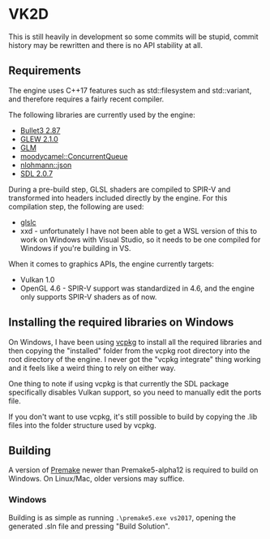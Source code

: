 # VK2D
This is still heavily in development so some commits will be stupid, commit history may be rewritten and there is no API stability at all.

## Requirements
The engine uses C++17 features such as std::filesystem and std::variant, and therefore requires a fairly recent compiler.

The following libraries are currently used by the engine:

* [Bullet3 2.87](https://github.com/bulletphysics/bullet3)
* [GLEW 2.1.0](http://glew.sourceforge.net/)
* [GLM](https://github.com/g-truc/glm)
* [moodycamel::ConcurrentQueue](https://github.com/cameron314/concurrentqueue)
* [nlohmann::json](https://github.com/nlohmann/json)
* [SDL 2.0.7](https://www.libsdl.org/index.php)

During a pre-build step, GLSL shaders are compiled to SPIR-V and transformed into headers included directly by the engine. For this compilation step, the following are used:

* [glslc](https://github.com/google/shaderc/tree/master/glslc)
* xxd - unfortunately I have not been able to get a WSL version of this to work on Windows with Visual Studio, so it needs to be one compiled for Windows if you're building in VS.

When it comes to graphics APIs, the engine currently targets:

* Vulkan 1.0
* OpenGL 4.6 - SPIR-V support was standardized in 4.6, and the engine only supports SPIR-V shaders as of now.

## Installing the required libraries on Windows
On Windows, I have been using [vcpkg](https://github.com/Microsoft/vcpkg) to install all the required libraries and then copying the "installed" folder from the vcpkg root directory into the root directory of the engine. I never got the "vcpkg integrate" thing working and it feels like a weird thing to rely on either way.

One thing to note if using vcpkg is that currently the SDL package specifically disables Vulkan support, so you need to manually edit the ports file.

If you don't want to use vcpkg, it's still possible to build by copying the .lib files into the folder structure used by vcpkg.

## Building
A version of [Premake](https://github.com/premake/premake-core) newer than Premake5-alpha12 is required to build on Windows. On Linux/Mac, older versions may suffice.

### Windows
Building is as simple as running `.\premake5.exe vs2017`, opening the generated .sln file and pressing "Build Solution".
